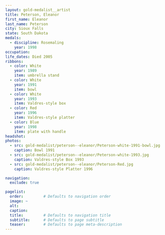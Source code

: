 ```yaml
---
layout: gold-medalist__artist
title: Peterson, Eleanor
first_name: Eleanor
last_name: Peterson
city: Sioux Falls
state: South Dakota
medals: 
  - discipline: Rosemaling
    year: 1998
occupation:
life_dates: Died 2005
ribbons:
  - color: White
    year: 1989
    item: umbrella stand
  - color: White
    year: 1991
    item: bowl
  - color: White
    year: 1993
    item: Valdres-style box
  - color: Red
    year: 1996
    item: Valdres-style platter
  - color: Blue
    year: 1998
    item: plate with handle
headshot:
photos:
  - src: gold-medalist/peterson--eleanor/Peterson-white-1991-bowl.jpg
    caption: Bowl 1991
  - src: gold-medalist/peterson--eleanor/Peterson-white-1993.jpg
    caption: Valdres-style Box 1993
  - src: gold-medalist/peterson--eleanor/Peterson-Red.jpg
    caption: Valdres-style Platter 1996

navigation:
  exclude: true

pagelist:
  order:         # Defaults to navigation order  
  image: ~
  alt:
  caption:
  title:         # Defaults to navigation title
  subtitle:      # Defaults to page subtitle
  teaser:        # Defaults to page meta-description  
---
```


